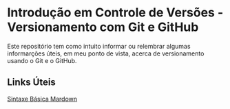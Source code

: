 # Introdução em Controle de Versões - Versionamento com Git e GitHub

Este repositório tem como intuito informar ou relembrar algumas informarções úteis, em meu ponto de vista, acerca de versionamento usando o Git e o GitHub.


## Links Úteis
[Sintaxe Básica Mardown](https://www.markdownguide.org/basic-syntax/)
